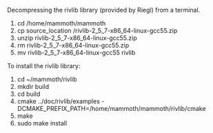 Decompressing the rivlib library (provided by Riegl) from a terminal.

1. cd /home/mammoth/mammoth
2. cp source_location /rivlib-2_5_7-x86_64-linux-gcc55.zip
3. unzip rivlib-2_5_7-x86_64-linux-gcc55.zip
4. rm rivlib-2_5_7-x86_64-linux-gcc55.zip
5. mv rivlib-2_5_7-x86_64-linux-gcc55 rivlib

To install the rivlib library:
1. cd ~/mammoth/rivlib
2. mkdir build
3. cd build
4. cmake ../doc/rivlib/examples -DCMAKE_PREFIX_PATH=/home/mammoth/mammoth/rivlib/cmake
5. make
6. sudo make install
